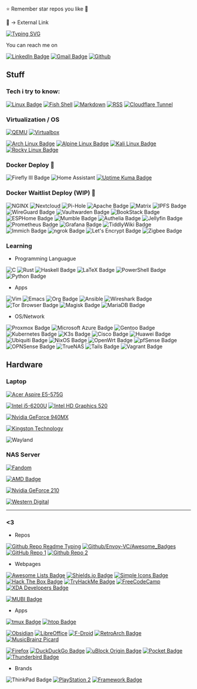 ⭐ Remember star repos you like 💌

🔗 -> External Link 

[![Typing SVG](https://readme-typing-svg.demolab.com?font=JetBrains+Mono&weight=300&size=16&duration=4600&pause=1200&color=15C9F7C8&vCenter=true&width=460&height=35&lines=Hi+There+%F0%9F%91%8B%2C+I+am+Deathgabox+%5E%5E;2+Years+with+Arch%F0%9F%90%A7+as+Daily+Driver;%F0%9F%8C%B1+Trying+to+switch+Systemd+to+S6;Feel+free+to+look+around)](https://git.io/typing-svg)

You can reach me on

[![LinkedIn Badge](https://img.shields.io/badge/🔗_Linked[In]-e6e6e6?logo=linkedin&logoColor=0575B0&style=for-the-badge)](https://www.linkedin.com/in/gabriel-zu%C3%B1iga-montecinos-299539252/)
[![Gmail Badge](https://img.shields.io/badge/🔗_mailto:zunigagabriel3[at]gmail[dot]com-B51D39?logo=gmail&logoColor=FABE0F&labelColor=38A454&style=for-the-badge)](mailto:zunigagabriel3@gmail.com)
[![Github](https://img.shields.io/badge/🔗My_GitHub_Profile-100000?style=for-the-badge&logo=github&logoColor=white)](https://www.github.com/DeathGabox)

## Stuff

### Tech i try to know:

[![Linux Badge](https://img.shields.io/badge/🔗_Linux-F5BB16?logo=linux&logoColor=000&style=for-the-badge)](https://www.kernel.org/)
[![Fish Shell](https://img.shields.io/badge/🔗_Fish_Shell-52AC4C?logo=zsh&logoColor=fff&style=for-the-badge)](https://fishshell.com/)
[![Markdown](https://img.shields.io/badge/🔗_Markdown-000000?style=for-the-badge&logo=markdown&logoColor=white)](https://www.markdownguide.org)
[![RSS](https://img.shields.io/badge/🔗_RSS-FFA500?style=for-the-badge&logo=rss&logoColor=white)](https://www.rssboard.org/rss-specification)
[![Cloudflare Tunnel](https://img.shields.io/badge/🔗_Cloudflare_Tunnel-F38020?style=for-the-badge&logo=Cloudflare&logoColor=white)](https://www.cloudflare.com/products/tunnel/)

### Virtualization / OS
[![QEMU](https://img.shields.io/badge/🔗_QEMU-F36201?logo=qemu&logoColor=010101&style=for-the-badge)](https://www.qemu.org/) [![Virtualbox](https://img.shields.io/badge/🔗_VirtualBox-183A61?logo=virtualbox&logoColor=white&style=for-the-badge)](https://www.virtualbox.org/)

[![Arch Linux Badge](https://img.shields.io/badge/🔗_Arch%20Linux-1793D1?logo=archlinux&logoColor=fff&style=for-the-badge)](https://archlinux.org/)
[![Alpine Linux Badge](https://img.shields.io/badge/🔗_Alpine%20Linux-0D597F?logo=alpinelinux&logoColor=fff&style=for-the-badge)](https://www.alpinelinux.org/)
[![Kali Linux Badge](https://img.shields.io/badge/🔗_Kali%20Linux-557C94?logo=kalilinux&logoColor=fff&style=for-the-badge)](https://www.kali.org/)
[![Rocky Linux Badge](https://img.shields.io/badge/🔗_Rocky%20Linux-10B981?logo=rockylinux&logoColor=fff&style=for-the-badge)](https://rockylinux.org/)

### Docker Deploy 🐳

![Firefly III Badge](https://img.shields.io/badge/Firefly%20III-CD5029?logo=fireflyiii&logoColor=fff&style=for-the-badge)
![Home Assistant](https://img.shields.io/badge/home%20assistant-%2341BDF5.svg?style=for-the-badge&logo=home-assistant&logoColor=white)
[![Uptime Kuma Badge](https://img.shields.io/badge/🔗_Uptime%20Kuma-5CDD8B?logo=uptimekuma&logoColor=000&style=for-the-badge)](https://kuma.deathgabox.work/status/kuma)

### Docker Waitlist Deploy (WIP) 🐳

![NGINX](https://img.shields.io/badge/NGINX-009639?logo=nginx&logoColor=fff&style=for-the-badge)
![Nextcloud](https://img.shields.io/badge/Nextcloud-0082C9?style=for-the-badge&logo=Nextcloud&logoColor=white)
![Pi-Hole](https://img.shields.io/badge/pihole-%2396060C.svg?style=for-the-badge&logo=pi-hole&logoColor=white)
![Apache Badge](https://img.shields.io/badge/Apache-D22128?logo=apache&logoColor=fff&style=for-the-badge)
![Matrix](https://img.shields.io/badge/matrix-000000?style=for-the-badge&logo=Matrix&logoColor=white)
![IPFS Badge](https://img.shields.io/badge/IPFS-65C2CB?logo=ipfs&logoColor=fff&style=for-the-badge)
![WireGuard Badge](https://img.shields.io/badge/WireGuard-88171A?logo=wireguard&logoColor=fff&style=for-the-badge)
![Vaultwarden Badge](https://img.shields.io/badge/Vaultwarden-000?logo=vaultwarden&logoColor=fff&style=for-the-badge)
![BookStack Badge](https://img.shields.io/badge/BookStack-0288D1?logo=bookstack&logoColor=fff&style=for-the-badge)
![ESPHome Badge](https://img.shields.io/badge/ESPHome-000?logo=esphome&logoColor=fff&style=for-the-badge)
![Mumble Badge](https://img.shields.io/badge/Mumble-000?logo=mumble&logoColor=fff&style=for-the-badge)
![Authelia Badge](https://img.shields.io/badge/Authelia-113155?logo=authelia&logoColor=fff&style=for-the-badge)
![Jellyfin Badge](https://img.shields.io/badge/Jellyfin-00A4DC?logo=jellyfin&logoColor=fff&style=for-the-badge)
![Prometheus Badge](https://img.shields.io/badge/Prometheus-E6522C?logo=prometheus&logoColor=fff&style=for-the-badge)
![Grafana Badge](https://img.shields.io/badge/Grafana-F46800?logo=grafana&logoColor=fff&style=for-the-badge)
![TiddlyWiki Badge](https://img.shields.io/badge/TiddlyWiki-111?logo=tiddlywiki&logoColor=fff&style=for-the-badge)
![Immich Badge](https://img.shields.io/badge/Immich-4250AF?logo=immich&logoColor=fff&style=for-the-badge)
![ngrok Badge](https://img.shields.io/badge/ngrok-1F1E37?logo=ngrok&logoColor=fff&style=for-the-badge)
![Let's Encrypt Badge](https://img.shields.io/badge/Let's%20Encrypt-003A70?logo=letsencrypt&logoColor=fff&style=for-the-badge)
![Zigbee Badge](https://img.shields.io/badge/Zigbee-EB0443?logo=zigbee&logoColor=fff&style=for-the-badge)

### Learning

- Programming Languague

![C](https://img.shields.io/badge/C-00599C?style=for-the-badge&logo=c&logoColor=white)
![Rust](https://img.shields.io/badge/Rust-000000?style=for-the-badge&logo=rust&logoColor=white)
![Haskell Badge](https://img.shields.io/badge/Haskell-5D4F85?logo=haskell&logoColor=fff&style=for-the-badge)
![LaTeX Badge](https://img.shields.io/badge/LaTeX-008080?logo=latex&logoColor=fff&style=for-the-badge)
![PowerShell Badge](https://img.shields.io/badge/PowerShell-5391FE?logo=powershell&logoColor=fff&style=for-the-badge)
![Python Badge](https://img.shields.io/badge/Python-3776AB?logo=python&logoColor=fff&style=for-the-badge)

- Apps

![Vim](https://img.shields.io/badge/VIM-%2311AB00.svg?&style=for-the-badge&logo=vim&logoColor=white)
![Emacs](https://img.shields.io/badge/Emacs-%237F5AB6.svg?&style=for-the-badge&logo=gnu-emacs&logoColor=white) ![Org Badge](https://img.shields.io/badge/Org-7A9?logo=org&logoColor=fff&style=for-the-badge)
![Ansible](https://img.shields.io/badge/ansible-%231A1918.svg?style=for-the-badge&logo=ansible&logoColor=white)
![Wireshark Badge](https://img.shields.io/badge/Wireshark-1679A7?logo=wireshark&logoColor=fff&style=for-the-badge)
![Tor Browser Badge](https://img.shields.io/badge/Tor%20Browser-7D4698?logo=torbrowser&logoColor=fff&style=for-the-badge)
![Magisk Badge](https://img.shields.io/badge/Magisk-00AF9C?logo=magisk&logoColor=fff&style=for-the-badge)
![MariaDB Badge](https://img.shields.io/badge/MariaDB-003545?logo=mariadb&logoColor=fff&style=for-the-badge)

- OS/Network

![Proxmox Badge](https://img.shields.io/badge/Proxmox-E57000?logo=proxmox&logoColor=fff&style=for-the-badge)
![Microsoft Azure Badge](https://img.shields.io/badge/Microsoft%20Azure-0078D4?logo=microsoftazure&logoColor=fff&style=for-the-badge)
![Gentoo Badge](https://img.shields.io/badge/Gentoo-54487A?logo=gentoo&logoColor=fff&style=for-the-badge)
![Kubernetes Badge](https://img.shields.io/badge/Kubernetes-326CE5?logo=kubernetes&logoColor=fff&style=for-the-badge)
![K3s Badge](https://img.shields.io/badge/K3s-FFC61C?logo=k3s&logoColor=000&style=for-the-badge)
![Cisco Badge](https://img.shields.io/badge/Cisco_Network-1BA0D7?logo=cisco&logoColor=fff&style=for-the-badge)
![Huawei Badge](https://img.shields.io/badge/Huawei_Network-F00?logo=huawei&logoColor=fff&style=for-the-badge)
![Ubiquiti Badge](https://img.shields.io/badge/Ubiquiti-0559C9?logo=ubiquiti&logoColor=fff&style=for-the-badge)
![NixOS Badge](https://img.shields.io/badge/NixOS-5277C3?logo=nixos&logoColor=fff&style=for-the-badge)
![OpenWrt Badge](https://img.shields.io/badge/OpenWrt-00B5E2?logo=openwrt&logoColor=fff&style=for-the-badge)
![pfSense Badge](https://img.shields.io/badge/pfSense-212121?logo=pfsense&logoColor=fff&style=for-the-badge)
![OPNSense Badge](https://img.shields.io/badge/OPNSense-D94F00?logo=opnsense&logoColor=fff&style=for-the-badge)
![TrueNAS](https://img.shields.io/badge/TrueNAS-0095D5?logo=truenas&logoColor=fff&style=for-the-badge)
![Tails Badge](https://img.shields.io/badge/Tails-56347C?logo=tails&logoColor=fff&style=for-the-badge)
![Vagrant Badge](https://img.shields.io/badge/Vagrant-1868F2?logo=vagrant&logoColor=fff&style=for-the-badge)

## Hardware

### Laptop

[![Acer Aspire E5-575G](https://img.shields.io/badge/Acer-Aspire_E5_575G-83B81A?logo=acer&logoColor=fff&style=for-the-badge)](https://global-download.acer.com/GDFiles/Document/User%20Manual%20W10/User%20Manual%20W10_Acer_1.0_A_A.pdf?acerid=636349268251913884&Step1=&Step2=&Step3=ASPIRE%20E5-576&OS=ALL&LC=en&BC=ACER&SC=PA_6)

[![Intel i5-6200U](https://img.shields.io/badge/🔗_Intel-Core_i5_6200U-0071C5?style=for-the-badge&logo=intel&logoColor=white)](https://ark.intel.com/content/www/us/en/ark/products/88193/intel-core-i5-6200u-processor-3m-cache-up-to-2-80-ghz.html) [![Intel HD Graphics 520](https://img.shields.io/badge/🔗_Intel-HD_Graphics_520-0071C5?style=for-the-badge&logo=intel&logoColor=white)](https://www.intel.com/content/www/us/en/support/products/88355/graphics/processor-graphics/intel-hd-graphics-family/intel-hd-graphics-520.html)

[![Nvidia GeForce 940MX](https://img.shields.io/badge/🔗_NVIDIA-GeForce_940MX-76B900?style=for-the-badge&logo=nvidia&logoColor=white)](https://www.nvidia.com/en-us/geforce/gaming-laptops/geforce-940mx/)

[![Kingston Technology](https://img.shields.io/badge/🔗_Kingston%20Fury%20Renegade-1TB-000?logo=kingstontechnology&logoColor=fff&style=for-the-badge)](https://www.kingston.com/en/ssd/gaming/kingston-fury-renegade-nvme-m2-ssd/)

![Wayland](https://img.shields.io/badge/Display-1366x768-FFBC00?logo=wayland&logoColor=000&style=for-the-badge)

### NAS Server

[![Fandom](https://img.shields.io/badge/🔗_Fandom_Wiki-HP_MicroServer_N40L-FA005A?logo=fandom&logoColor=fff&style=for-the-badge)](https://n40l.fandom.com/wiki/HP_MicroServer_N40L_Wiki)

[![AMD Badge](https://img.shields.io/badge/🔗_AMD-Turion_II_Neo_N40L_K625-ED1C24?logo=amd&logoColor=fff&style=for-the-badge)](https://en.wikipedia.org/wiki/Template:AMD_Turion_II_Neo_(Geneva,_dual-core))

[![Nvidia GeForce 210](https://img.shields.io/badge/🔗_NVIDIA-GeForce_210_V340.1080-76B900?style=for-the-badge&logo=nvidia&logoColor=white)](https://www.techpowerup.com/gpu-specs/geforce-210.c2020)

[![Western Digital](https://img.shields.io/badge/🔗_Western%20Digital-2x1TB-000?logo=westerndigital&logoColor=fff&style=for-the-badge)](https://www.westerndigital.com/en-us/products/internal-drives/wd-blue-desktop-sata-hdd?sku=WD10EZEX)


---
### <3

- Repos

[![Github Repo Readme Typing](https://img.shields.io/badge/🔗_GitHub_Repo_Readme_Typing_-181717?logo=github&logoColor=fff&style=for-the-badge)](https://github.com/denvercoder1/readme-typing-svg) [![Github/Envoy-VC/Awesome_Badges](https://img.shields.io/badge/🔗_GitHub_Repo_Awesome_Badges-181717?logo=github&logoColor=fff&style=for-the-badge)](https://github.com/Envoy-VC/awesome-badges) [![GitHub Repo 1](https://img.shields.io/badge/🔗_GitHub_Repo_Awesome_Self_Hosted-181717?logo=github&logoColor=fff&style=for-the-badge)](https://github.com/awesome-selfhosted/awesome-selfhosted) 
[![Github Repo 2](https://img.shields.io/badge/🔗_GitHub_Repo_Awesome_Awesomeness-181717?logo=github&logoColor=fff&style=for-the-badge)](https://github.com/bayandin/awesome-awesomeness)

- Webpages

[![Awesome Lists Badge](https://img.shields.io/badge/🔗_Awesome%20Lists-FC60A8?logo=awesomelists&logoColor=fff&style=for-the-badge)](https://github.com/sindresorhus/awesome)   [![Shields.io Badge](https://img.shields.io/badge/🔗_Shields.io-000?logo=shieldsdotio&logoColor=fff&style=for-the-badge)](https://shields.io/) [![Simple Icons Badge](https://img.shields.io/badge/🔗_Badges%20Pages-111?logo=simpleicons&logoColor=fff&style=for-the-badge)](https://badges.pages.dev) [![Hack The Box Badge](https://img.shields.io/badge/🔗_Hack%20The%20Box-9FEF00?logo=hackthebox&logoColor=000&style=for-the-badge)](https://www.hackthebox.com/) [![TryHackMe Badge](https://img.shields.io/badge/TryHackMe-212C42?logo=tryhackme&logoColor=fff&style=for-the-badge)](https://tryhackme.com/) [![FreeCodeCamp](https://img.shields.io/badge/🔗_FreeCodeCamp-27273D?style=for-the-badge&logo=freecodecamp&logoColor=white)](https://www.freecodecamp.org/) [![XDA Developers Badge](https://img.shields.io/badge/🔗_XDA%20Developers-EA7100?logo=xdadevelopers&logoColor=fff&style=for-the-badge)](https://www.xda-developers.com/)

[![MUBI Badge](https://img.shields.io/badge/🔗_MUBI-000?logo=mubi&logoColor=fff&style=for-the-badge)](https://mubi.com)

- Apps

[![tmux Badge](https://img.shields.io/badge/🔗_tmux-1BB91F?logo=tmux&logoColor=fff&style=for-the-badge)](https://github.com/tmux/tmux/wiki) [![htop Badge](https://img.shields.io/badge/🔗_htop-009020?logo=htop&logoColor=fff&style=for-the-badge)](https://htop.dev/)

[![Obsidian](https://img.shields.io/badge/🔗_Obsidian-252525?style=for-the-badge&logo=obsidian&logoColor=6830D9)](https://obsidian.md/)
[![LibreOffice](https://img.shields.io/badge/🔗_LibreOffice-18A303?style=for-the-badge&logo=LibreOffice&logoColor=white)](https://www.libreoffice.org/)
[![F-Droid](https://img.shields.io/badge/🔗_F%20Droid-1976D2?style=for-the-badge&logo=f-droid&logoColor=white)](https://f-droid.org/)
[![RetroArch Badge](https://img.shields.io/badge/🔗_RetroArch-000?logo=retroarch&logoColor=fff&style=for-the-badge)](https://www.retroarch.com/)
[![MusicBrainz Picard](https://img.shields.io/badge/🔗_MusicBrainz_Picard-BA478F?logo=musicbrainz&logoColor=fff&style=for-the-badge)](https://picard.musicbrainz.org/)

[![Firefox](https://img.shields.io/badge/🔗_Firefox_Browser-FF7139?style=for-the-badge&logo=Firefox-Browser&logoColor=white)](https://www.mozilla.org/en-US/firefox/new/)
[![DuckDuckGo Badge](https://img.shields.io/badge/🔗_DuckDuckGo-DE5833?logo=duckduckgo&logoColor=fff&style=for-the-badge)](https://duckduckgo.com/)
[![uBlock Origin Badge](https://img.shields.io/badge/🔗_uBlock%20Origin-800000?logo=ublockorigin&logoColor=fff&style=for-the-badge)](https://ublockorigin.com/)
[![Pocket Badge](https://img.shields.io/badge/🔗_Pocket-EF3F56?logo=pocket&logoColor=fff&style=for-the-badge)](https://getpocket.com/en)
[![Thunderbird Badge](https://img.shields.io/badge/🔗_Thunderbird-0A84FF?logo=thunderbird&logoColor=fff&style=for-the-badge)](https://www.thunderbird.net/en-US/)

- Brands

![ThinkPad Badge](https://img.shields.io/badge/ThinkPad-EE2624?logo=thinkpad&logoColor=fff&style=for-the-badge) [![PlayStation 2](https://img.shields.io/badge/🔗_PlayStation%202-003791?logo=playstation2&logoColor=fff&style=for-the-badge)](https://playstation.fandom.com/wiki/PlayStation_2) [![Framework Badge](https://img.shields.io/badge/🔗_Framework-000?logo=framework&logoColor=fff&style=for-the-badge)](https://frame.work/)

<!---
DeathGabox/DeathGabox is a ✨ special ✨ repository because its `README.md` (this file) appears on your GitHub profile.
You can click the Preview link to take a look at your changes.
Hi <3

![Build With Love](http://ForTheBadge.com/images/badges/built-with-love.svg)
--->

